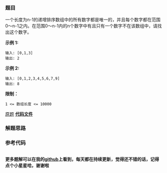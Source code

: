### 题目
一个长度为n-1的递增排序数组中的所有数字都是唯一的，并且每个数字都在范围0～n-1之内。在范围0～n-1内的n个数字中有且只有一个数字不在该数组中，请找出这个数字。



**示例 1:**

    
    
    输入: [0,1,3]
    输出: 2
    

**示例  2:**

    
    
    输入: [0,1,2,3,4,5,6,7,9]
    输出: 8



**限制：**

`1 <= 数组长度 <= 10000`

[原题](https://leetcode-cn.com/problems/que-shi-de-shu-zi-lcof/)    **[代码文件]()**


### 解题思路




### 参考代码

```go


```




**更多题解可以在我的[github](https://github.com/LZH139/leetcode_Go)上看到，每天都在持续更新，觉得还不错的话，记得点个小星星哈，谢谢啦**
